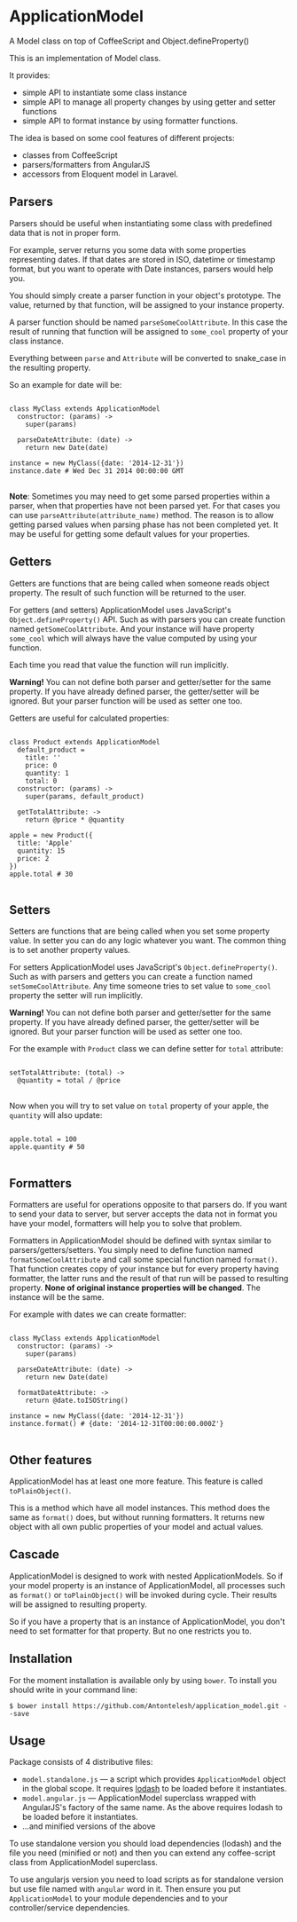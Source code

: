 ApplicationModel
=================

A Model class on top of CoffeeScript and Object.defineProperty()

This is an implementation of Model class.

It provides:
* simple API to instantiate some class instance
* simple API to manage all property changes by using getter and setter functions
* simple API to format instance by using formatter functions.

The idea is based on some cool features of different projects:
* classes from CoffeeScript
* parsers/formatters from AngularJS
* accessors from Eloquent model in Laravel.

## Parsers
Parsers should be useful when instantiating some
class with predefined data that is not in proper form.

For example, server returns you some data with some properties
representing dates. If that dates are stored in ISO, datetime or timestamp format,
but you want to operate with Date instances, parsers would help you.

You should simply create a parser function in your object's prototype.
The value, returned by that function, will be assigned to your instance property.

A parser function should be named <code>parseSomeCoolAttribute</code>.
In this case the result of running that function will be assigned to
<code>some_cool</code> property of your class instance.

Everything between <code>parse</code> and <code>Attribute</code>
will be converted to snake_case in the resulting property.

So an example for date will be:
<pre><code class="coffee">
class MyClass extends ApplicationModel
  constructor: (params) ->
    super(params)
    
  parseDateAttribute: (date) ->
    return new Date(date)
    
instance = new MyClass({date: '2014-12-31'})
instance.date # Wed Dec 31 2014 00:00:00 GMT
</code>
</pre>

__Note__: Sometimes you may need to get some parsed properties within a parser, when that properties have not been parsed yet.
For that cases you can use <code>parseAttribute(attribute_name)</code> method. The reason is to allow getting parsed values when parsing phase has not been completed yet.
It may be useful for getting some default values for your properties.

## Getters
Getters are functions that are being called when someone reads object property.
The result of such function will be returned to the user.

For getters (and setters) ApplicationModel uses JavaScript's <code>Object.defineProperty()</code> API.
Such as with parsers you can create function named <code>getSomeCoolAttribute</code>.
And your instance will have property <code>some_cool</code>
which will always have the value computed by using your function.

Each time you read that value the function will run implicitly.

**Warning!** You can not define both parser and getter/setter for the same property.
If you have already defined parser, the getter/setter will be ignored.
But your parser function will be used as setter one too.

Getters are useful for calculated properties:
<pre><code class="coffee">
class Product extends ApplicationModel
  default_product =
    title: ''
    price: 0
    quantity: 1
    total: 0
  constructor: (params) ->
    super(params, default_product)
    
  getTotalAttribute: ->
    return @price * @quantity
    
apple = new Product({
  title: 'Apple'
  quantity: 15
  price: 2
})
apple.total # 30
</code>
</pre>

## Setters
Setters are functions that are being called when you set some property value.
In setter you can do any logic whatever you want.
The common thing is to set another property values.

For setters ApplicationModel uses JavaScript's <code>Object.defineProperty()</code>.
Such as with parsers and getters you can create a function named
<code>setSomeCoolAttribute</code>. Any time someone tries to set value to
<code>some_cool</code> property the setter will run implicitly.

**Warning!** You can not define both parser and getter/setter for the same property.
If you have already defined parser, the getter/setter will be ignored.
But your parser function will be used as setter one too.

For the example with <code>Product</code> class we can define setter for
<code>total</code> attribute:
<pre><code class="coffee">
setTotalAttribute: (total) ->
  @quantity = total / @price
</code>
</pre>

Now when you will try to set value on <code>total</code> property of your apple,
the <code>quantity</code> will also update:
<pre><code class="coffee">
apple.total = 100
apple.quantity # 50
</code>
</pre>

## Formatters
Formatters are useful for operations opposite to that parsers do.
If you want to send your data to server,
but server accepts the data not in format you have your model,
formatters will help you to solve that problem.

Formatters in ApplicationModel should be defined with syntax similar to parsers/getters/setters.
You simply need to define function named
<code>formatSomeCoolAttribute</code> and call some special function named <code>format()</code>.
That function creates copy of your instance but for every property having formatter,
the latter runs and the result of that run will be passed to resulting property.
**None of original instance properties will be changed**.
The instance will be the same.

For example with dates we can create formatter:
<pre><code class="coffee">
class MyClass extends ApplicationModel
  constructor: (params) ->
    super(params)
    
  parseDateAttribute: (date) ->
    return new Date(date)
    
  formatDateAttribute: ->
    return @date.toISOString()
    
instance = new MyClass({date: '2014-12-31'})
instance.format() # {date: '2014-12-31T00:00:00.000Z'}
</code>
</pre>

## Other features
ApplicationModel has at least one more feature. This feature is called
<code>toPlainObject()</code>.

This is a method which have all model instances. This method does the same as
<code>format()</code> does, but without running formatters.
It returns new object with all own public properties of your model and actual values.

## Cascade
ApplicationModel is designed to work with nested ApplicationModels.
So if your model property is an instance of ApplicationModel,
all processes such as <code>format()</code> or <code>toPlainObject()</code>
will be invoked during cycle. Their results will be assigned to resulting property.

So if you have a property that is an instance of ApplicationModel,
you don't need to set formatter for that property. But no one restricts you to.

## Installation

For the moment installation is available only by using <code>bower</code>.
To install you should write in your command line:
<pre>
<code>$ bower install https://github.com/Antontelesh/application_model.git --save</code>
</pre>

## Usage

Package consists of 4 distributive files:
* <code>model.standalone.js</code> — a script which provides <code>ApplicationModel</code> object in the global scope. It requires [lodash](http://lodash.com/) to be loaded before it instantiates.
* <code>model.angular.js</code> — ApplicationModel superclass wrapped with AngularJS's factory of the same name. As the above requires lodash to be loaded before it instantiates.
* ...and minified versions of the above

To use standalone version you should load dependencies (lodash) and the file you need (minified or not) and then you can extend any coffee-script class from ApplicationModel superclass.

To use angularjs version you need to load scripts as for standalone version but use file named with <code>angular</code> word in it.
Then ensure you put <code>ApplicationModel</code> to your module dependencies and to your controller/service dependencies.

